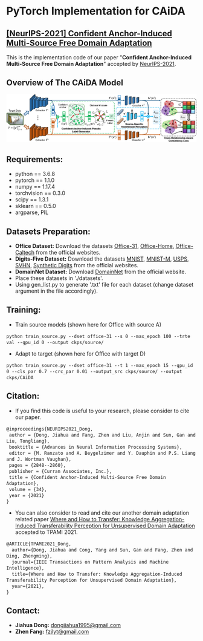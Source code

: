 # PyTorch Implementation for CAiDA

## [[NeurIPS-2021] Confident Anchor-Induced Multi-Source Free Domain Adaptation](https://proceedings.neurips.cc/paper/2021/hash/168908dd3227b8358eababa07fcaf091-Abstract.html)

This is the implementation code of our paper "**Confident Anchor-Induced Multi-Source Free Domain Adaptation**" accepted by [NeurIPS-2021](https://nips.cc/Conferences/2021). 

## Overview of The CAiDA Model
![overview](./figs/NeurIPS_overview.png)


## Requirements:

* python == 3.6.8
* pytorch == 1.1.0
* numpy == 1.17.4
* torchvision == 0.3.0
* scipy == 1.3.1
* sklearn == 0.5.0
* argparse, PIL

## Datasets Preparation:
* **Office Dataset:** Download the datasets [Office-31](https://drive.google.com/file/d/0B4IapRTv9pJ1WGZVd1VDMmhwdlE/view?resourcekey=0-gNMHVtZfRAyO_t2_WrOunA), [Office-Home](https://drive.google.com/file/d/0B81rNlvomiwed0V1YUxQdC1uOTg/view?resourcekey=0-2SNWq0CDAuWOBRRBL7ZZsw), [Office-Caltech](http://www.vision.caltech.edu/Image_Datasets/Caltech256/256_ObjectCategories.tar) from the official websites.
* **Digits-Five Dataset:** Download the datasets [MNIST](http://yann.lecun.com/exdb/mnist/), [MNIST-M](https://github.com/VanushVaswani/keras_mnistm/releases/download/1.0/keras_mnistm.pkl.gz), [USPS](https://www.kaggle.com/datasets/bistaumanga/usps-dataset), [SVHN](http://ufldl.stanford.edu/housenumbers/), [Synthetic Digits](https://www.kaggle.com/datasets/prasunroy/synthetic-digits) from the official websites.
* **DomainNet Dataset:** Download [DomainNet](http://ai.bu.edu/DomainNet/) from the official website.
* Place these datasets in './datasets'.
* Using gen_list.py to generate '.txt' file for each dataset (change dataset argument in the file accordingly).

## Training:

* Train source models (shown here for Office with source A)

```shell
python train_source.py --dset office-31 --s 0 --max_epoch 100 --trte val --gpu_id 0 --output ckps/source/
```

* Adapt to target (shown here for Office with target D)
```shell
python train_source.py --dset office-31 --t 1 --max_epoch 15 --gpu_id 0 --cls_par 0.7 --crc_par 0.01 --output_src ckps/source/ --output ckps/CAiDA
```

## Citation:
* If you find this code is useful to your research, please consider to cite our paper.

```
@inproceedings{NEURIPS2021_Dong,
 author = {Dong, Jiahua and Fang, Zhen and Liu, Anjin and Sun, Gan and Liu, Tongliang},
 booktitle = {Advances in Neural Information Processing Systems},
 editor = {M. Ranzato and A. Beygelzimer and Y. Dauphin and P.S. Liang and J. Wortman Vaughan},
 pages = {2848--2860},
 publisher = {Curran Associates, Inc.},
 title = {Confident Anchor-Induced Multi-Source Free Domain Adaptation},
 volume = {34},
 year = {2021}
}
```

* You can also consider to read and cite our another domain adaptation related paper [Where and How to Transfer: Knowledge Aggregation-Induced Transferability Perception for Unsupervised Domain Adaptation](https://ieeexplore.ieee.org/document/9616392) accepted to TPAMI 2021.

```
@ARTICLE{TPAMI2021_Dong,
  author={Dong, Jiahua and Cong, Yang and Sun, Gan and Fang, Zhen and Ding, Zhengming},
  journal={IEEE Transactions on Pattern Analysis and Machine Intelligence}, 
  title={Where and How to Transfer: Knowledge Aggregation-Induced Transferability Perception for Unsupervised Domain Adaptation}, 
  year={2021},
}
```

## Contact:
* **Jiahua Dong:** dongjiahua1995@gmail.com
* **Zhen Fang:**  fzjlyt@gmail.com
